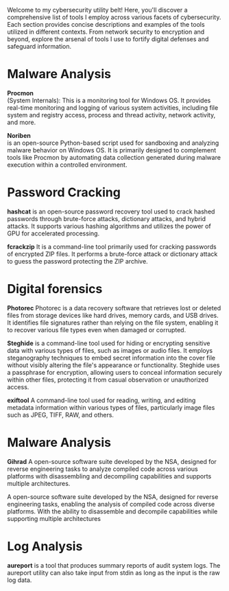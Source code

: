 Welcome to my cybersecurity utility belt! Here, you'll discover a comprehensive list of tools I employ across various facets of cybersecurity. Each section provides concise descriptions and examples of the tools utilized in different contexts. From network security to encryption and beyond, explore the arsenal of tools I use to fortify digital defenses and safeguard information.

# Malware Analysis
**Procmon** </br>
(System Internals): This is a monitoring tool for Windows OS. It provides real-time monitoring and logging of various system activities, including file system and registry access, process and thread activity, network activity, and more. 

**Noriben** </br>
is an open-source Python-based script used for sandboxing and analyzing malware behavior on Windows OS. It is primarily designed to complement tools like Procmon by automating data collection generated during malware execution within a controlled environment. 


# Password Cracking
**hashcat** 
is an open-source password recovery tool used to crack hashed passwords through brute-force attacks, dictionary attacks, and hybrid attacks. It supports various hashing algorithms and utilizes the power of GPU for accelerated processing. 

**fcrackzip**
It is a command-line tool primarily used for cracking passwords of encrypted ZIP files. It performs a brute-force attack or dictionary attack to guess the password protecting the ZIP archive.

# Digital forensics
**Photorec**
Photorec is a data recovery software that retrieves lost or deleted files from storage devices like hard drives, memory cards, and USB drives. It identifies file signatures rather than relying on the file system, enabling it to recover various file types even when damaged or corrupted. 

**Steghide**
is a command-line tool used for hiding or encrypting sensitive data with various types of files, such as images or audio files. It employs steganography techniques to embed secret information into the cover file without visibly altering the file's appearance or functionality. Steghide uses a passphrase for encryption, allowing users to conceal information securely within other files, protecting it from casual observation or unauthorized access. 

**exiftool**
A command-line tool used for reading, writing, and editing metadata information within various types of files, particularly image files such as JPEG, TIFF, RAW, and others. 


# Malware Analysis
**Gihrad**
A open-source software suite developed by the NSA, designed for reverse engineering tasks to analyze compiled code across various platforms with disassembling and decompiling capabilities and supports multiple architectures.

A open-source software suite developed by the NSA, designed for reverse engineering tasks, enabling the analysis of compiled code across diverse platforms. With the ability to disassemble and decompile capabilities while supporting multiple architectures


# Log Analysis
**aureport**
is a tool that produces summary reports of audit system logs. The aureport utility  can also take input from stdin as long as the input is the raw log data. 
